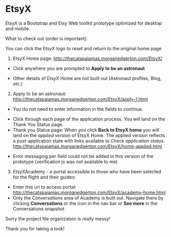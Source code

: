 # EtsyX

EtsyX is a Bootstrap and Etsy Web toolkit prototype optimized for desktop and mobile.

What to check out (order is important):

You can click the EtsyX logo to reset and return to the original home page

1. EtsyX Home page: http://thecatspajamas.morganedgerton.com/EtsyX/
  - Click anywhere you are prompted to **Apply to be an astronaut**
  * Other details of EtsyX Home are not built out (Astronaut profiles, Blog, etc.)
2. Apply to be an astronaut: http://thecatspajamas.morganedgerton.com/EtsyX/apply-1.html
  * You do not need to enter information in the fields to continue. 
  - Click through each page of the application process. You will land on the Thank You Status page.
  - Thank you Status page: When you click **Back to EtsyX home** you will land on the *applied version* of EtsyX Home. The applied version reflects a post-application state with links available to *Check application status*. http://thecatspajamas.morganedgerton.com/EtsyX/home-applied.html
  * Error messaging per field could not be added in this version of the prototype (verification js was not available to me)
3. EtsyXAcademy - a portal accessible to those who have been selected for the flight and their guides: 
  - Enter this url to access portal: http://thecatspajamas.morganedgerton.com/EtsyX/academy-home.html
  - Only the *Conversations* area of Academy is built out. Navigate there by clicking **Conversations** or the icon in the nav bar or **See more** in the Conversations snapshot
 
 Sorry the project file organization is really messy!

 Thank you for taking a look! 